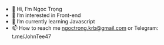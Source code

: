 - 👋 Hi, I’m Ngọc Trọng
- 👀 I’m interested in Front-end
- 🌱 I’m currently learning Javascript
- 📫 How to reach me ngoctrong.krb@gmail.com or Telegram: t.me/JohnTee47

<!---
Snipertee/Snipertee is a ✨ special ✨ repository because its `README.md` (this file) appears on your GitHub profile.
You can click the Preview link to take a look at your changes.
--->
